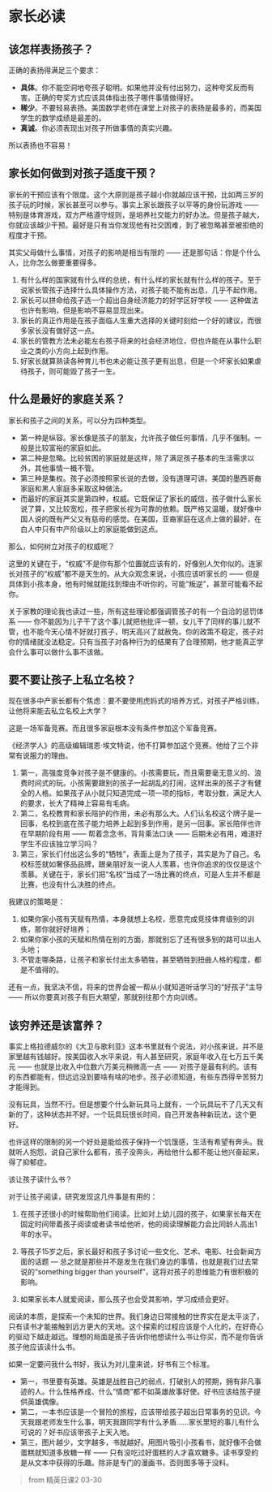 # 家长必读

## 该怎样表扬孩子？

正确的表扬得满足三个要求：

- **具体**。你不能空洞地夸孩子聪明。如果他并没有付出努力，这种夸奖反而有害。正确的夸奖方式应该具体指出孩子哪件事情做得好。
- **稀少**。不要轻易表扬。美国数学老师在课堂上对孩子的表扬是最多的，而美国学生的数学成绩是最差的。
- **真诚**。你必须表现出对孩子所做事情的真实兴趣。

所以表扬也不容易！

## 家长如何做到对孩子适度干预？

家长的干预应该有个限度。这个大原则是孩子越小你就越应该干预，比如两三岁的孩子玩的时候，家长甚至可以参与。事实上家长跟孩子以平等的身份玩游戏 —— 特别是体育游戏，双方严格遵守规则，是培养社交能力的好办法。但是孩子越大，你就应该越少干预。最好是只有当你发现他有社交困难，到了被忽略甚至被拒绝的程度才干预。

其实父母做什么事情，对孩子的影响是相当有限的 —— 还是那句话：你是个什么人，比你怎么做要重要得多。

1. 有什么样的国家就有什么样的总统，有什么样的家长就有什么样的孩子。至于说家长管孩子选择什么具体操作方法，对孩子能不能有出息，几乎不起作用。
2. 家长可以拼命给孩子选一个超出自身经济能力的好学区好学校 —— 这种做法也许有影响，但是影响不容易显现出来。
3. 家长的真正作用是在孩子面临人生重大选择的关键时刻给一个好的建议，而很多家长没有做好这一点。
4. 家长的管教方法未必能左右孩子将来的社会经济地位，但也许能在从事什么职业之类的小方向上起到作用。
5. 好家长就算熟读各种育儿书也未必能让孩子更有出息，但是一个坏家长如果虐待孩子，则可能毁了孩子一生。

## 什么是最好的家庭关系？

家长和孩子之间的关系，可以分为四种类型。

- 第一种是纵容。家长像是孩子的朋友，允许孩子做任何事情，几乎不强制。一般是比较富裕的家庭如此。
- 第二种是忽略。比较贫困的家庭就是这样，除了满足孩子基本的生活需求以外，其他事情一概不管。
- 第三种是集权。孩子必须按照家长说的去做，没有道理可讲。美国的墨西哥裔家庭和黑人家庭多采取这种做法。
- 而最好的家庭其实是第四种，权威。它既保证了家长的威信，孩子做什么家长说了算，又比较宽松，孩子把家长视为可靠的依赖。既严格又温暖，就好像中国人说的既有严父又有慈母的感觉。在美国，亚裔家庭在这点上做的最好，在白人中只有中产阶级以上的家庭能做到这点。

那么，如何树立对孩子的权威呢？

这里的关键在于，“权威”不是你有那个位置就应该有的，好像别人欠你似的。连家长对孩子的“权威”都不是天生的。从大众观念来说，小孩应该听家长的 —— 但是具体到小孩本身，他有时候就能找到理由不听你的，可能“叛逆”，甚至可能看不起你。

关于家教的理论我也读过一些，所有这些理论都强调管孩子的有一个自洽的惩罚体系 —— 你不能因为儿子干了这个事儿就把他批评一顿，女儿干了同样的事儿就不管，也不能今天心情不好就打孩子，明天高兴了就赦免。你的政策不稳定，孩子对你的情绪就没法稳定。只有当孩子对各种行为的结果有了合理预期，他才能真正学会什么事可以做什么事不该做。

## 要不要让孩子上私立名校？

现在很多中产家长都有个焦虑：要不要使用虎妈式的培养方式，对孩子严格训练，让他将来能去私立名校上大学？

这是一场军备竞赛。而且很多家庭根本没有条件参加这个军备竞赛。

《经济学人》的高级编辑瑞恩·埃文特说，他不打算参加这个竞赛。他给了三个非常有说服力的理由。

1. 第一，高强度竞争对孩子是不健康的。小孩需要玩，而且需要毫无意义的、浪费时间式的玩。小孩需要跟别的孩子一起胡乱的打闹，这样出来的孩子才有健全的人格。如果孩子从小就只知道完成一项一项的指标，考取分数，满足大人的要求，长大了精神上容易有毛病。
2. 第二，名校教育和家长陪护的作用，未必有那么大。人们认名校这个牌子是一回事，名校到底在孩子能力培养上起到多到作用，是另一回事。家长陪伴也许在早期阶段有用 —— 帮着念念书，背背乘法口诀 —— 后期未必有用，难道好学生不应该独立学习吗？
3. 第三，家长们付出这么多的“牺牲”，表面上是为了孩子，其实是为了自己。名校标签就如奢侈品品牌，跟亲朋好友一说人人羡慕，也许你追求的仅仅是这个羡慕。关键在于，家长们把“名校”当成了一场比赛的终点，可是人生并不都是比赛，也没有什么决胜的终点。

我建议的策略是：

1. 如果你家小孩有天赋有热情，本身就想上名校，愿意完成竞技体育级别的训练，那你就好好培养；
2. 如果你家小孩的天赋和热情在别的方面，那就别忘了还有很多别的路可以出人头地；
3. 不管走哪条路，让孩子和家长付出太多牺牲，甚至牺牲到扭曲人格的程度，都是不值得的。

还有一点，我坚决不信，将来的世界会被一帮从小就知道听话学习的“好孩子”主导 —— 所以你要真对孩子有巨大期望，那就别往那个方向训练。

## 该穷养还是该富养？

事实上格拉德威尔的《大卫与歌利亚》这本书里就有个说法，对小孩来说，并不是家里越有钱越好。按美国收入水平来说，有人甚至研究，家庭年收入在七万五千美元 —— 也就是比收入中位数六万美元稍微高一点 —— 对孩子是最有利的。该有的东西都能有，但远远没到要啥有啥的地步。孩子必须知道，有些东西得辛苦努力才能得到。

没有玩具，当然不行。但是想要个什么新玩具马上就有，一个玩具玩不了几天又有新的了，这种状态并不好。一个玩具玩很长时间，自己开发各种新玩法，这个更好。

也许这样的限制的另一个好处是能给孩子保持一个饥饿感，生活有希望有奔头。我就听人抱怨，说自己家什么都有，孩子没奔头，再给他什么都不能让他兴奋起来，得了抑郁症。

该让孩子读什么书？

对于让孩子阅读，研究发现这几件事是有用的：

1. 在孩子还很小的时候帮助他们阅读。比如对上幼儿园的孩子，如果家长每天在固定时间带着孩子阅读或者读书给他听，他的阅读理解能力会比同龄人高出1年的水平。

2. 等孩子15岁之后，家长最好和孩子多讨论一些文化、艺术、电影、社会新闻方面的话题 — 总之就是那些并不是发生在我们身边的事情，也就是我们过去常说的“something bigger than yourself”，这将对孩子的思维能力有很积极的影响。

3. 如果家长本人就爱阅读，那么孩子也会受其影响，学习成绩会更好。

阅读的本质，是探索一个未知的世界。我们身边日常接触的世界实在是太平淡了，只有读书才能接触到远方更大的天地。这个探索的过程应该是个人化的，在好奇心的驱动下越走越远。理想的局面是孩子告诉你他想读什么书让你买，而不是你告诉孩子他应该读什么书。

如果一定要问我什么书好，我认为对儿童来说，好书有三个标准。

- 第一，书里要有英雄。英雄是战胜自己的弱点，打破别人的预期，拥有非凡事迹的人。什么性格养成、什么“情商”都不如英雄故事好使。好书应该给孩子提供英雄偶像。
- 第二，一本书应该是一个冒险的旅程，应该带给孩子超出日常事务的见识。今天我跟老师发生什么事，明天我跟同学有什么矛盾……家长里短的事儿有什么可说的？好书应该带孩子上天入地。
- 第三，图片越少，文字越多，书就越好。用图片吸引小孩看书，就好像不会做蛋糕就知道多放糖一样 —— 只有没吃过好蛋糕的人才喜欢糖多。读书享受的是从文本中获得的乐趣。除非是专门的漫画书，否则图多等于没料。

> from 精英日课2 03-30
